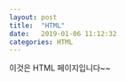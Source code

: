 ```yaml
---
layout: post
title:  "HTML"
date:   2019-01-06 11:12:32
categories: HTML
---
```



이것은 HTML 페이지입니다~~

